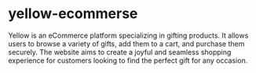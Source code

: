 # yellow-ecommerse
 Yellow is an eCommerce platform specializing in gifting products. It allows users to browse a variety of gifts, add them to a cart, and purchase them securely. The website aims to create a joyful and seamless shopping experience for customers looking to find the perfect gift for any occasion.
